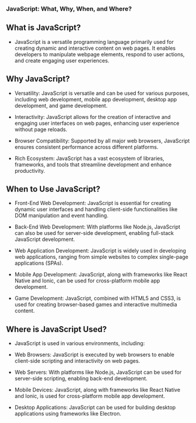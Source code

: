### JavaScript: What, Why, When, and Where?

## What is JavaScript?

- JavaScript is a versatile programming language primarily used for creating dynamic and interactive content on web pages. It enables developers to manipulate webpage elements, respond to user actions, and create engaging user experiences.

## Why JavaScript?

- Versatility: JavaScript is versatile and can be used for various purposes, including web development, mobile app development, desktop app development, and game development.

- Interactivity: JavaScript allows for the creation of interactive and engaging user interfaces on web pages, enhancing user experience without page reloads.

- Browser Compatibility: Supported by all major web browsers, JavaScript ensures consistent performance across different platforms.

- Rich Ecosystem: JavaScript has a vast ecosystem of libraries, frameworks, and tools that streamline development and enhance productivity.

## When to Use JavaScript?

- Front-End Web Development: JavaScript is essential for creating dynamic user interfaces and handling client-side functionalities like DOM manipulation and event handling.

- Back-End Web Development: With platforms like Node.js, JavaScript can also be used for server-side development, enabling full-stack JavaScript development.

- Web Application Development: JavaScript is widely used in developing web applications, ranging from simple websites to complex single-page applications (SPAs).

- Mobile App Development: JavaScript, along with frameworks like React Native and Ionic, can be used for cross-platform mobile app development.

- Game Development: JavaScript, combined with HTML5 and CSS3, is used for creating browser-based games and interactive multimedia content.

## Where is JavaScript Used?

- JavaScript is used in various environments, including:

- Web Browsers: JavaScript is executed by web browsers to enable client-side scripting and interactivity on web pages.

- Web Servers: With platforms like Node.js, JavaScript can be used for server-side scripting, enabling back-end development.

- Mobile Devices: JavaScript, along with frameworks like React Native and Ionic, is used for cross-platform mobile app development.

- Desktop Applications: JavaScript can be used for building desktop applications using frameworks like Electron.
